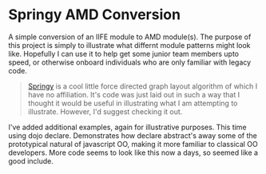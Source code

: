 Springy AMD Conversion
=========

A simple conversion of an IIFE module to AMD module(s).  The purpose of this project is simply to illustrate what differnt module patterns might look like. Hopefully I can use it to help get some junior team members upto speed, or otherwise onboard individuals who are only familiar with legacy code.

>[Springy] is a cool little force directed graph layout algorithm of which I have no affiliation.  It's code was just laid out in such a way that I thought
it would be useful in illustrating what I am attempting to illustrate.  However, I'd suggest checking it out.

I've added additional examples, again for illustrative purposes.  This time using dojo declare.  Demonstrates how declare abstract's away some of the prototypical natural of javascript OO, making it more familiar to classical OO developers.  More code seems to look like this now a days, so seemed like a good include.

[Springy]:http://getspringy.org

